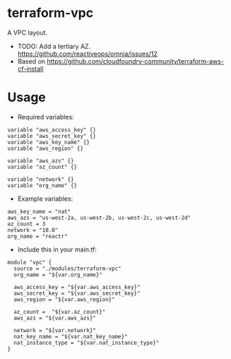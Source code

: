 # terraform-vpc

A VPC layout.

* TODO: Add a tertiary AZ. https://github.com/reactiveops/omnia/issues/12
* Based on https://github.com/cloudfoundry-community/terraform-aws-cf-install

# Usage

* Required variables:

```
variable "aws_access_key" {}
variable "aws_secret_key" {}
variable "aws_key_name" {}
variable "aws_region" {}

variable "aws_azs" {}
variable "az_count" {}

variable "network" {}
variable "org_name" {}
```

* Example variables:

```
aws_key_name = "nat"
aws_azs = "us-west-2a, us-west-2b, us-west-2c, us-west-2d"
az_count = 3
network = "10.0"
org_name = "reactr"
```

* Include this in your main.tf:

```
module "vpc" {
  source = "./modules/terraform-vpc"
  org_name = "${var.org_name}"

  aws_access_key = "${var.aws_access_key}"
  aws_secret_key = "${var.aws_secret_key}"
  aws_region = "${var.aws_region}"

  az_count =  "${var.az_count}"
  aws_azs = "${var.aws_azs}"

  network = "${var.network}"
  nat_key_name = "${var.nat_key_name}"
  nat_instance_type = "${var.nat_instance_type}"
}
```
